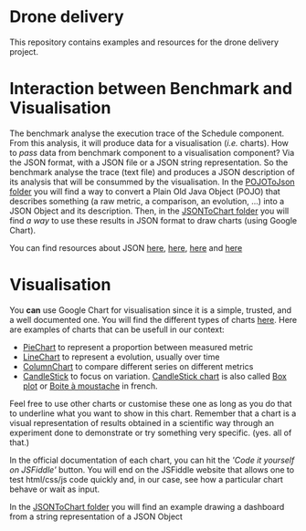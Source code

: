 # Drone delivery
This repository contains examples and resources for the drone delivery project.

# Interaction between Benchmark and Visualisation

The benchmark analyse the execution trace of the Schedule component. From this analysis, it will produce data for a visualisation (_i.e._ charts). How to _pass_ data from benchmark component to a visualisation component? Via the JSON format, with a JSON file or a JSON string representation. So the benchmark analyse the trace (text file) and produces a JSON description of its analysis that will be consummed by the visualisation. In the [POJOToJson folder](https://github.com/ttben/2017-01-si3/tree/master/POJOToJson) you will find a way to convert a Plain Old Java Object (POJO) that describes something (a raw metric, a comparison, an evolution, ...) into a JSON Object and its description. Then, in the [JSONToChart folder](https://github.com/ttben/2017-01-si3/tree/master/JsonToChart) you will find *a way* to use these results in JSON format to draw charts (using Google Chart).

You can find resources about JSON [here](http://json.org/), [here](https://www.mkyong.com/java/json-simple-example-read-and-write-json/), [here](http://stackoverflow.com/questions/1695883/what-is-json-can-you-explain-it-to-a-newbie) and [here](https://www.copterlabs.com/json-what-it-is-how-it-works-how-to-use-it/)

# Visualisation
You **can** use Google Chart for visualisation since it is a simple, trusted, and a well documented one.
You will find the different types of charts [here](https://google-developers.appspot.com/chart/interactive/docs/gallery).
Here are examples of charts that can be usefull in our context:
- [PieChart](https://google-developers.appspot.com/chart/interactive/docs/gallery/piechart) to represent a proportion between measured metric
- [LineChart](https://google-developers.appspot.com/chart/interactive/docs/gallery/linechart) to represent a evolution, usually over time
- [ColumnChart](https://google-developers.appspot.com/chart/interactive/docs/gallery/columnchart) to compare different series on different metrics
- [CandleStick](https://developers.google.com/chart/interactive/docs/gallery/candlestickchart) to focus on variation. [CandleStick chart](https://en.wikipedia.org/wiki/Candlestick_chart) is also called [Box plot](https://en.wikipedia.org/wiki/Box_plot) or [Boite à moustache](https://fr.wikipedia.org/wiki/Bo%C3%AEte_%C3%A0_moustaches) in french.

Feel free to use other charts or customise these one as long as you do that to underline what you want to show in this chart. Remember that a chart is a visual representation of results obtained in a scientific way through an experiment done to demonstrate or try something very specific. (yes. all of that.)

In the official documentation of each chart, you can hit the _'Code it yourself on JSFiddle'_ button. You will end on the JSFiddle website that allows one to test html/css/js code quickly and, in our case, see how a particular chart behave or wait as input.

In the [JSONToChart folder](https://github.com/ttben/2017-01-si3/tree/master/JsonToChart) you will find an example drawing a dashboard from a string representation of a JSON Object

